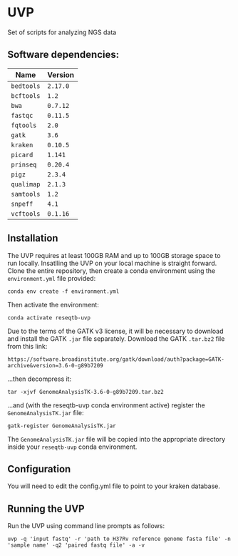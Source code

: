 # UVP

Set of scripts for analyzing NGS data

## Software dependencies:

| Name          | Version   |
|---------------|-----------|
| `bedtools`    | `2.17.0`  |
| `bcftools`    | `1.2`     |
| `bwa`         | `0.7.12`  |
| `fastqc`      | `0.11.5`  |
| `fqtools`     | `2.0`     |
| `gatk`        | `3.6`     |
| `kraken`      | `0.10.5`  |
| `picard`      | `1.141`   |
| `prinseq`     | `0.20.4`  |
| `pigz`        | `2.3.4`   |
| `qualimap`    | `2.1.3`   |
| `samtools`    | `1.2`     |
| `snpeff`      | `4.1`     |
| `vcftools`    | `0.1.16`  |

## Installation

The UVP requires at least 100GB RAM and up to 100GB storage space to run locally. Insatlling the UVP on your local machine is straight forward. Clone the entire repository, then create a conda environment using the `environment.yml` file provided:

```
conda env create -f environment.yml
```

Then activate the environment:

```
conda activate reseqtb-uvp
```

Due to the terms of the GATK v3 license, it will be necessary to download and install the GATK `.jar` file separately. Download the GATK `.tar.bz2` file from this link:

```
https://software.broadinstitute.org/gatk/download/auth?package=GATK-archive&version=3.6-0-g89b7209
```

...then decompress it:

```
tar -xjvf GenomeAnalysisTK-3.6-0-g89b7209.tar.bz2 
```

...and (with the reseqtb-uvp conda environment active) register the `GenomeAnalysisTK.jar` file:

```
gatk-register GenomeAnalysisTK.jar
```

The `GenomeAnalysisTK.jar` file will be copied into the appropriate directory inside your `reseqtb-uvp` conda environment.

## Configuration

You will need to edit the config.yml file to point to your kraken database.

## Running the UVP

Run the UVP using command line prompts as follows:

```
uvp -q 'input fastq' -r 'path to H37Rv reference genome fasta file' -n 'sample name' -q2 'paired fastq file' -a -v 
```
